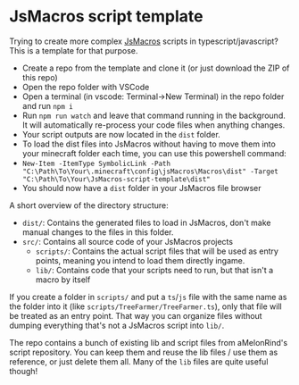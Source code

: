 # JsMacros script template

Trying to create more complex [JsMacros](https://www.curseforge.com/minecraft/mc-mods/jsmacros) scripts in typescript/javascript?  
This is a template for that purpose.  

- Create a repo from the template and clone it (or just download the ZIP of this repo)
- Open the repo folder with VSCode
- Open a terminal (in vscode: Terminal->New Terminal) in the repo folder and run `npm i`
- Run `npm run watch` and leave that command running in the background. It will automatically re-process your code files when anything changes.
- Your script outputs are now located in the `dist` folder.
- To load the dist files into JsMacros without having to move them into your minecraft folder each time, you can use this powershell command:
- `New-Item -ItemType SymbolicLink -Path "C:\Path\To\Your\.minecraft\config\jsMacros\Macros\dist" -Target "C:\Path\To\Your\JsMacros-script-template\dist"`
- You should now have a `dist` folder in your JsMacros file browser

A short overview of the directory structure:
- `dist/`: Contains the generated files to load in JsMacros, don't make manual changes to the files in this folder.
- `src/`: Contains all source code of your JsMacros projects
  - `scripts/`: Contains the actual script files that will be used as entry points, meaning you intend to load them directly ingame.
  - `lib/`: Contains code that your scripts need to run, but that isn't a macro by itself

If you create a folder in `scripts/` and put a `ts`/`js` file with the same name as the folder into it (like `scripts/TreeFarmer/TreeFarmer.ts`), only that file will be treated as an entry point. That way you can organize files without dumping everything that's not a JsMacros script into `lib/`.

The repo contains a bunch of existing lib and script files from aMelonRind's script repository. You can keep them and reuse the lib files / use them as reference, or just delete them all. Many of the `lib` files are quite useful though!